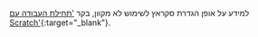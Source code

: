 למידע על אופן הגדרת סקראץ לשימוש לא מקוון, בקר ['תחילת העבודה עם Scratch'](https://projects.raspberrypi.org/en/projects/getting-started-scratch/1){:target="_blank"}.
